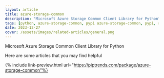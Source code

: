 ```yaml
---
layout: article
title: azure-storage-common
description: "Microsoft Azure Storage Common Client Library for Python"
tags: [python, azure-storage-common, pypi azure-storage-common, pypi, references]
date: 2023-12-27
cover: /assets/images/related-articles/general.png
---
```


Microsoft Azure Storage Common Client Library for Python

Here are some articles that you may find helpful

{% include link-preview.html url="https://piptrends.com/package/azure-storage-common"%}